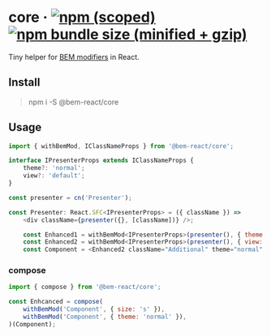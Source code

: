 # core &middot; [![npm (scoped)](https://img.shields.io/npm/v/@bem-react/core.svg)](https://www.npmjs.com/package/@bem-react/core) [![npm bundle size (minified + gzip)](https://img.shields.io/bundlephobia/minzip/@bem-react/core.svg)](https://bundlephobia.com/result?p=@bem-react/core)

Tiny helper for [BEM modifiers](https://en.bem.info/methodology/key-concepts/#modifier) in React.

## Install

> npm i -S @bem-react/core

## Usage

``` js
import { withBemMod, IClassNameProps } from '@bem-react/core';

interface IPresenterProps extends IClassNameProps {
    theme?: 'normal';
    view?: 'default';
}

const presenter = cn('Presenter');

const Presenter: React.SFC<IPresenterProps> = ({ className }) =>
    <div className={presenter({}, [className])} />;

    const Enhanced1 = withBemMod<IPresenterProps>(presenter(), { theme: 'normal' })(Presenter);
    const Enhanced2 = withBemMod<IPresenterProps>(presenter(), { view: 'default' })(Enhanced1);
    const Component = <Enhanced2 className="Additional" theme="normal" view="default" />; // Component will have following classnames: `Presenter Presenter_theme_normal Presenter_view_default Additional`
```

### compose

``` js
import { compose } from '@bem-react/core';

const Enhcanced = compose(
    withBemMod('Component', { size: 's' }),
    withBemMod('Component', { theme: 'normal' }),
)(Component);
```
